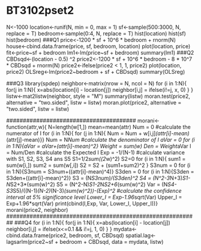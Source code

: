 # BT3102pset2
N<-1000
location<-runif(N, min = 0, max = 1)
sf<-sample(500:3000, N, replace = T)
bedroom<-sample(0:4, N, replace = T)
hist(location)
hist(sf)
hist(bedroom)
###Q1
price<-1200 * sf + 10^6 * bedroom + rnorm(N)
house<-cbind.data.frame(price, sf, bedroom, location)
plot(location, price)
fit<-price~sf + bedroom
lm1<-lm(price~sf + bedroom)
summary(lm1)
###Q2
CBDsqd<-(location - 0.5) ^2
price2<-1200 * sf + 10^6 * bedroom - 8 * 10^7 * CBDsqd + rnorm(N)
price2<-ifelse(price2 < 1, 1, price2)
plot(location, price2)
OLSreg<-lm(price2~bedroom + sf + CBDsqd)
summary(OLSreg)

###Q3
library(spdep)
neighbor<-matrix(nrow = N, ncol = N)
for (i in 1:N){
  for(j in 1:N){
    x=abs(location[i] - location[j])
    neighbor[i,j] = ifelse(i!=j, x, 0)
  }
}
listw<-mat2listw(neighbor, style = "M")
summary(listw)
moran.test(price2, alternative = "two.sided", listw = listw)
moran.plot(price2, alternative = "two.sided", listw = listw)

#######################################
morani<-function(attr,w){
  N=length(w[1,])
  mean=mean(attr)
  Num = 0
  #calculate the numerator of I
  for (i in 1:N){
    for (j in 1:N){
      Num = Num + w[i,j]*(attr[i]-mean)*(attr[j]-mean)}}
  Num = N*Num
  #calculate the denominator of I
  aVar = 0
  for (i in 1:N){aVar = aVar+(attr[i]-mean)^2}
  Weight = sum(w)
  Den = Weight*aVar
  I = Num/Den
  #calculate the Expected I
  Exp = -1/(N-1)
  #calculate variance with S1, S2, S3, S4 ans S5
  S1=1/2*sum((2*w)^2)
  S2=0
  for (i in 1:N){
    sum1 = sum(w[i,])
    sum2 = sum(w[,i])
    S2 = S2 + (sum1+sum2)^2 }
  S3num = 0
  for (i in 1:N){S3num = S3num+((attr[i]-mean)^4)}
  S3den = 0
  for (i in 1:N){S3den = S3den+((attr[i]-mean)^2)}
  S3 = (N*S3num)/(S3den)^2
  S4 = (N^2-3*N+3)*S1-N*S2+3*(sum(w)^2)
  S5 = (N^2-N)*S1-2*N*S2+6*(sum(w)^2)
  Var = (N*S4-S3*S5)/((N-1)*(N-2)*(N-3)*(sum(w)^2))-(Exp)^2
  #calculate the confidence interval at 5% significance level
  Lower_I = Exp-1.96*sqrt(Var)
  Upper_I = Exp+1.96*sqrt(Var)
  print(cbind(I,Exp, Var, Lower_I, Upper_I))}
morani(price2, neighbor)
##########################################################
###Q4
for (i in 1:N){
  for(j in 1:N){
    x=abs(location[i] - location[j])
    neighbor[i,j] = ifelse(x<=0.1 && i!=j, 1, 0)
  }
}
mydata<-cbind.data.frame(price2, bedroom, sf, CBDsqd)
spatial.lag<-lagsarlm(price2~sf + bedroom + CBDsqd, data = mydata, listw)
